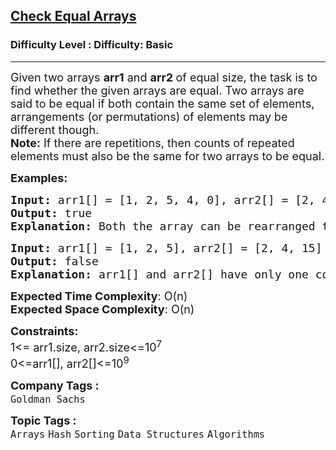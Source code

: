 <h2><a href="https://www.geeksforgeeks.org/problems/check-if-two-arrays-are-equal-or-not3847/1?page=2&category=Arrays&sortBy=submissions">Check Equal Arrays</a></h2><h3>Difficulty Level : Difficulty: Basic</h3><hr><div class="problems_problem_content__Xm_eO"><p><span style="font-size: 18px;">Given two arrays <strong>arr1</strong> and <strong>arr2 </strong>of equal size, the task is to find whether the given arrays are equal. Two arrays are said to be equal if both contain the same set of elements, arrangements (or permutations) of elements may be different though.<br><strong>Note:</strong> If there are repetitions, then counts of repeated elements must also be the same for two arrays to be equal.</span></p>
<p><span style="font-size: 18px;"><strong>Examples:</strong></span></p>
<pre><span style="font-size: 18px;"><strong>Input: </strong>arr1[] = [1, 2, 5, 4, 0], arr2[] = [2, 4, 5, 0, 1]
<strong>Output: </strong>true<strong>
Explanation: </strong>Both the array can be rearranged to [0,1,2,4,5]</span>
</pre>
<pre><span style="font-size: 18px;"><strong>Input: </strong>arr1[] = [1, 2, 5], arr2[] = [2, 4, 15]
<strong>Output: </strong>false<strong>
Explanation: </strong>arr1[] and arr2[] have only one common value.</span></pre>
<p><span style="font-size: 18px;"><strong>Expected Time Complexity</strong>: O(n)<br><strong>Expected Space Complexity</strong>: O(n)</span></p>
<p><span style="font-size: 18px;"><strong>Constraints:</strong><br>1&lt;= arr1.size, arr2.size&lt;=10<sup>7</sup><br>0&lt;=arr1[], arr2[]&lt;=10<sup>9</sup></span></p></div><p><span style=font-size:18px><strong>Company Tags : </strong><br><code>Goldman Sachs</code>&nbsp;<br><p><span style=font-size:18px><strong>Topic Tags : </strong><br><code>Arrays</code>&nbsp;<code>Hash</code>&nbsp;<code>Sorting</code>&nbsp;<code>Data Structures</code>&nbsp;<code>Algorithms</code>&nbsp;